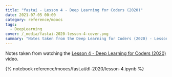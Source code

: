 ```yaml
---
title: "fastai - Lesson 4 - Deep Learning for Coders (2020)"
date: 2021-07-05 00:00
category: reference/moocs
tags:
  - DeepLearning
cover: /_media/fastai-2020-lesson-4-cover.png
summary: "Notes taken from the Deep Learning for Coders (2020) - Lesson 4 video"
---
```


Notes taken from watching the [Lesson 4 - Deep Learning for Coders (2020)](https://www.youtube.com/watch?v=p50s63nPq9I) video.

{% notebook reference/moocs/fast.ai/dl-2020/lesson-4.ipynb %}
